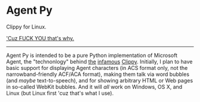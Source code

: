Agent Py
========
Clippy for Linux.

['Cuz FUCK YOU that's why.](http://i.imgur.com/Ods5g.jpg)

* * *

Agent Py is intended to be a pure Python implementation of Microsoft Agent,
the "technonlogy" behind [the][] [infamous][] [Clippy][].  Initially, I plan
to have basic support for displaying Agent characters (in ACS format only,
not the narrowband-friendly ACF/ACA format), making them talk via word bubbles
(and *maybe* text-to-speech), and for showing arbitrary HTML or Web pages in
so-called WebKit bubbles.  And it will *all* work on Windows, OS X, and Linux
(but Linux first 'cuz that's what I use).

[the]: http://www.youtube.com/watch?v=xrhLbwaT2tA
[infamous]: http://www.youtube.com/watch?v=Jzy_oKggo3I
[Clippy]: http://www.youtube.com/watch?v=rp2X3KX9iCs
